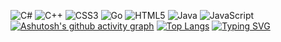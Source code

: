 ![C#](https://img.shields.io/badge/c%23-%23239120.svg?style=for-the-badge&logo=c-sharp&logoColor=white)
![C++](https://img.shields.io/badge/c++-%2300599C.svg?style=for-the-badge&logo=c%2B%2B&logoColor=white)
![CSS3](https://img.shields.io/badge/css3-%231572B6.svg?style=for-the-badge&logo=css3&logoColor=white)
![Go](https://img.shields.io/badge/go-%2300ADD8.svg?style=for-the-badge&logo=go&logoColor=white)
![HTML5](https://img.shields.io/badge/html5-%23E34F26.svg?style=for-the-badge&logo=html5&logoColor=white)
![Java](https://img.shields.io/badge/java-%23ED8B00.svg?style=for-the-badge&logo=java&logoColor=white)
![JavaScript](https://img.shields.io/badge/javascript-%23323330.svg?style=for-the-badge&logo=javascript&logoColor=%23F7DF1E)
[![Ashutosh's github activity graph](https://activity-graph.herokuapp.com/graph?username=mbutakov)](https://github.com/ashutosh00710/github-readme-activity-graph)
[![Top Langs](https://github-readme-stats.vercel.app/api/top-langs/?username=mbutakov)](https://github.com/anuraghazra/github-readme-stats)
[![Typing SVG](https://readme-typing-svg.herokuapp.com?color=%2336BCF7&lines=ru)](https://git.io/typing-svg)

